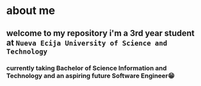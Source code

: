 # about me
## welcome to my repository i'm a 3rd year student at `Nueva Ecija University of Science and Technology`
### currently taking Bachelor of Science Information and Technology and an aspiring future Software Engineer😁
